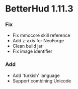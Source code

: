 # BetterHud 1.11.3

### Fix
- Fix mmocore skill reference
- Add z-axis for NeoForge
- Clean build jar
- Fix image identifier

### Add
- Add 'turkish' language
- Support combining Unicode